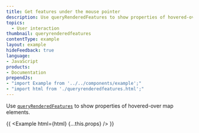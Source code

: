 ```yaml
---
title: Get features under the mouse pointer
description: Use queryRenderedFeatures to show properties of hovered-over map elements.
topics:
  - User interaction
thumbnail: queryrenderedfeatures
contentType: example
layout: example
hideFeedback: true
language:
- JavaScript
products:
- Documentation
prependJs:
- "import Example from '../../components/example';"
- "import html from './queryrenderedfeatures.html';"
---
```


Use [`queryRenderedFeatures`](https://docs.goong.io/docs/javascript/map/#map#queryrenderedfeatures) to show properties of hovered-over map elements.

{{ <Example html={html} {...this.props} /> }}
